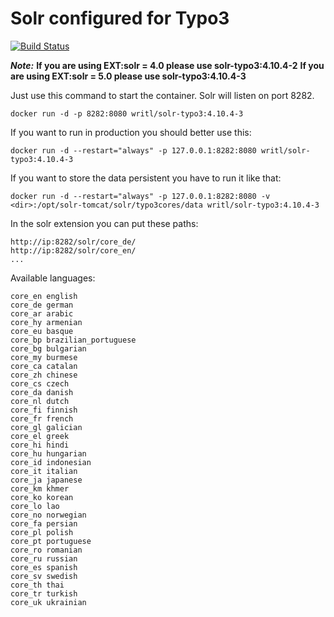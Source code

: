 Solr configured for Typo3
===========
[![Build Status](https://travis-ci.org/obi12341/solr-typo3.svg?branch=master)](https://travis-ci.org/obi12341/solr-typo3)

__***Note:***__
**If you are using EXT:solr = 4.0 please use solr-typo3:4.10.4-2**
**If you are using EXT:solr = 5.0 please use solr-typo3:4.10.4-3**

Just use this command to start the container. Solr will listen on port 8282.

	docker run -d -p 8282:8080 writl/solr-typo3:4.10.4-3

If you want to run in production you should better use this:

	docker run -d --restart="always" -p 127.0.0.1:8282:8080 writl/solr-typo3:4.10.4-3
	
If you want to store the data persistent you have to run it like that:
	
	docker run -d --restart="always" -p 127.0.0.1:8282:8080 -v <dir>:/opt/solr-tomcat/solr/typo3cores/data writl/solr-typo3:4.10.4-3
	
In the solr extension you can put these paths:

	http://ip:8282/solr/core_de/
	http://ip:8282/solr/core_en/
	...

Available languages:

	core_en english
	core_de german
	core_ar arabic 
	core_hy armenian 
	core_eu basque
	core_bp brazilian_portuguese 
	core_bg bulgarian 
	core_my burmese 
	core_ca catalan 
	core_zh chinese 
	core_cs czech 
	core_da danish 
	core_nl dutch 
	core_fi finnish
	core_fr french
	core_gl galician
	core_el greek 
	core_hi hindi 
	core_hu hungarian 
	core_id indonesian
	core_it italian
	core_ja japanese
	core_km khmer
	core_ko korean
	core_lo lao
	core_no norwegian
	core_fa persian
	core_pl polish
	core_pt portuguese
	core_ro romanian
	core_ru russian
	core_es spanish 
	core_sv swedish
	core_th thai
	core_tr turkish
	core_uk ukrainian
